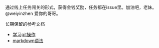 通过线上任务闯关的形式，获得金钱奖励，任务都在issue里。加油吧，老妹。@weiyinzhen
爱你的哥哥。

长期保留的参考文档
- [学习git操作](https://www.liaoxuefeng.com/wiki/896043488029600)
- [markdown语法](https://www.jianshu.com/p/191d1e21f7ed)
